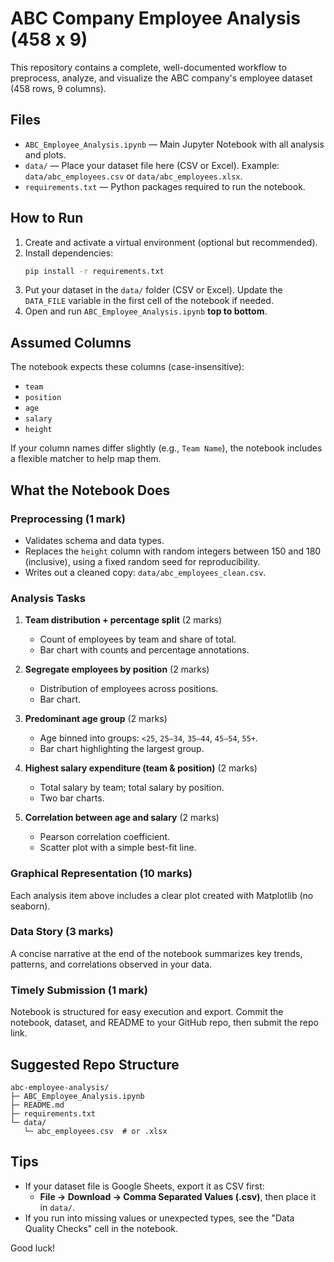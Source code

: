 # ABC Company Employee Analysis (458 x 9)

This repository contains a complete, well-documented workflow to preprocess, analyze, and visualize the ABC company's employee dataset (458 rows, 9 columns).

## Files
- `ABC_Employee_Analysis.ipynb` — Main Jupyter Notebook with all analysis and plots.
- `data/` — Place your dataset file here (CSV or Excel). Example: `data/abc_employees.csv` or `data/abc_employees.xlsx`.
- `requirements.txt` — Python packages required to run the notebook.

## How to Run
1. Create and activate a virtual environment (optional but recommended).
2. Install dependencies:
   ```bash
   pip install -r requirements.txt
   ```
3. Put your dataset in the `data/` folder (CSV or Excel). Update the `DATA_FILE` variable in the first cell of the notebook if needed.
4. Open and run `ABC_Employee_Analysis.ipynb` **top to bottom**.

## Assumed Columns
The notebook expects these columns (case-insensitive):
- `team`
- `position`
- `age`
- `salary`
- `height`

If your column names differ slightly (e.g., `Team Name`), the notebook includes a flexible matcher to help map them.

## What the Notebook Does
### Preprocessing (1 mark)
- Validates schema and data types.
- Replaces the `height` column with random integers between 150 and 180 (inclusive), using a fixed random seed for reproducibility.
- Writes out a cleaned copy: `data/abc_employees_clean.csv`.

### Analysis Tasks
1. **Team distribution + percentage split** (2 marks)  
   - Count of employees by team and share of total.
   - Bar chart with counts and percentage annotations.

2. **Segregate employees by position** (2 marks)  
   - Distribution of employees across positions.
   - Bar chart.

3. **Predominant age group** (2 marks)  
   - Age binned into groups: `<25`, `25–34`, `35–44`, `45–54`, `55+`.
   - Bar chart highlighting the largest group.

4. **Highest salary expenditure (team & position)** (2 marks)  
   - Total salary by team; total salary by position.
   - Two bar charts.

5. **Correlation between age and salary** (2 marks)  
   - Pearson correlation coefficient.
   - Scatter plot with a simple best-fit line.

### Graphical Representation (10 marks)
Each analysis item above includes a clear plot created with Matplotlib (no seaborn).

### Data Story (3 marks)
A concise narrative at the end of the notebook summarizes key trends, patterns, and correlations observed in your data.

### Timely Submission (1 mark)
Notebook is structured for easy execution and export. Commit the notebook, dataset, and README to your GitHub repo, then submit the repo link.

## Suggested Repo Structure
```
abc-employee-analysis/
├─ ABC_Employee_Analysis.ipynb
├─ README.md
├─ requirements.txt
└─ data/
   └─ abc_employees.csv  # or .xlsx
```

## Tips
- If your dataset file is Google Sheets, export it as CSV first:
  - **File → Download → Comma Separated Values (.csv)**, then place it in `data/`.
- If you run into missing values or unexpected types, see the "Data Quality Checks" cell in the notebook.

Good luck!
